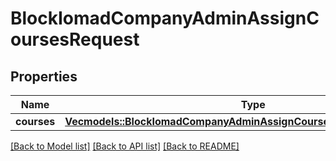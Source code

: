 # BlockIomadCompanyAdminAssignCoursesRequest

## Properties

Name | Type | Description | Notes
------------ | ------------- | ------------- | -------------
**courses** | [**Vec<models::BlockIomadCompanyAdminAssignCoursesRequestCoursesInner>**](block_iomad_company_admin_assign_courses_request_courses_inner.md) |  | 

[[Back to Model list]](../README.md#documentation-for-models) [[Back to API list]](../README.md#documentation-for-api-endpoints) [[Back to README]](../README.md)


